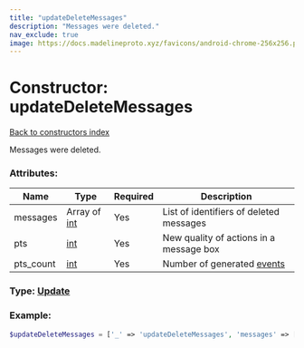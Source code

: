 ```yaml
---
title: "updateDeleteMessages"
description: "Messages were deleted."
nav_exclude: true
image: https://docs.madelineproto.xyz/favicons/android-chrome-256x256.png
---
```

# Constructor: updateDeleteMessages  
[Back to constructors index](index.md)



Messages were deleted.

### Attributes:

| Name     |    Type       | Required | Description |
|----------|---------------|----------|-------------|
|messages|Array of [int](../types/int.md) | Yes|List of identifiers of deleted messages|
|pts|[int](../types/int.md) | Yes|New quality of actions in a message box|
|pts\_count|[int](../types/int.md) | Yes|Number of generated [events](https://core.telegram.org/api/updates)|



### Type: [Update](../types/Update.md)


### Example:

```php
$updateDeleteMessages = ['_' => 'updateDeleteMessages', 'messages' => [int, int], 'pts' => int, 'pts_count' => int];
```  
